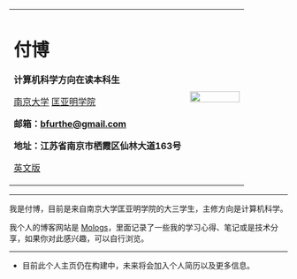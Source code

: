 <div>
<table border="0">
  <tr>
    <td width="75%">
      <h1 style="font-family: KaiTi">付博</h1>
      <p><b>计算机科学方向在读本科生</b></p>
      <p><b></b></p>
      <p><a href="https://www.nju.edu.cn/">南京大学</a> <a href="https://dii.nju.edu.cn/main.htm">匡亚明学院</a></p>
        <p><b>邮箱：<a href="mailto:bfurthe@gmail.com">bfurthe@gmail.com</a></b></p>
      <p><b>地址：江苏省南京市栖霞区仙林大道163号</b></p>
      <p><a href="/index.html">英文版</a></p>
    </td>
    <td width="25%">
      <img src="./assets/images/selfdraw.jpg" width="100%">
    </td>
  </tr>
</table>
</div>

---

我是付博，目前是来自南京大学匡亚明学院的大三学生，主修方向是计算机科学。

我个人的博客网站是 [Mologs](https://mosms.github.io/Mologs/)，里面记录了一些我的学习心得、笔记或是技术分享，如果你对此感兴趣，可以自行浏览。

---

+ 目前此个人主页仍在构建中，未来将会加入个人简历以及更多信息。


